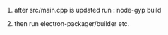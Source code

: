 1)  after src/main.cpp is updated run  :
node-gyp  build

2)  then run electron-packager/builder etc. 
